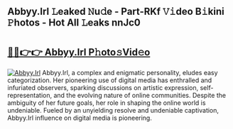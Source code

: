 ## Abbyy.Irl 𝙻eaked 𝙽u𝚍e - Part-RKf 𝚅𝚒deo B𝚒kini 𝙿hotos - Hot All 𝙻eaks nnJc0

# <h2><a href="http://ld29xx.urlbe.top/?page=Abbyy.Irl">🔗🔗👉👉 Abbyy.Irl P𝚑oto𝚜Vid𝚎o</a></h2>

[![Abbyy.Irl](https://i.imgur.com/eBuTRDB.gif)](http://ld29xx.urlbe.top/?page=Abbyy.Irl)
Abbyy.Irl, a complex and enigmatic personality, eludes easy categorization. Her pioneering use of digital media has enthralled and infuriated observers, sparking discussions on artistic expression, self-representation, and the evolving nature of online communities. Despite the ambiguity of her future goals, her role in shaping the online world is undeniable. Fueled by an unyielding resolve and undeniable captivation, Abbyy.Irl influence on digital media is pioneering.
